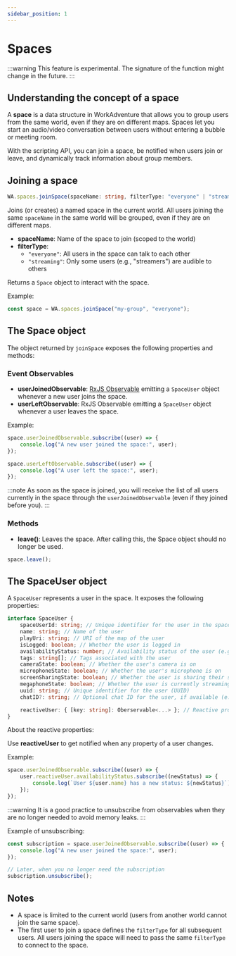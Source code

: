 ```yaml
---
sidebar_position: 1
---
```


# Spaces

:::warning
This feature is experimental. The signature of the function might change in the future.
:::

## Understanding the concept of a space

A **space** is a data structure in WorkAdventure that allows you to group users from the same world, even if they are on different maps. Spaces let you start an audio/video conversation between users without entering a bubble or meeting room.

With the scripting API, you can join a space, be notified when users join or leave, and dynamically track information about group members.

## Joining a space

```ts
WA.spaces.joinSpace(spaceName: string, filterType: "everyone" | "streaming"): Space
```

Joins (or creates) a named space in the current world. All users joining the same `spaceName` in the same world will be grouped, even if they are on different maps.

- **spaceName**: Name of the space to join (scoped to the world)
- **filterType**:
    - `"everyone"`: All users in the space can talk to each other
    - `"streaming"`: Only some users (e.g., "streamers") are audible to others

Returns a `Space` object to interact with the space.

Example:

```ts
const space = WA.spaces.joinSpace("my-group", "everyone");
```

## The Space object

The object returned by `joinSpace` exposes the following properties and methods:

### Event Observables

- **userJoinedObservable**: [RxJS Observable](https://rxjs.dev/guide/observable#subscribing-to-observables) emitting a `SpaceUser` object whenever a new user joins the space.
- **userLeftObservable**: RxJS Observable emitting a `SpaceUser` object whenever a user leaves the space.

Example:
```ts
space.userJoinedObservable.subscribe((user) => {
    console.log("A new user joined the space:", user);
});

space.userLeftObservable.subscribe((user) => {
    console.log("A user left the space:", user);
});
```

:::note
As soon as the space is joined, you will receive the list of all users currently in the space through the `userJoinedObservable`
(even if they joined before you).
:::

### Methods

- **leave()**: Leaves the space. After calling this, the Space object should no longer be used.

```ts
space.leave();
```

## The SpaceUser object

A `SpaceUser` represents a user in the space. It exposes the following properties:

```ts
interface SpaceUser {
    spaceUserId: string; // Unique identifier for the user in the space
    name: string; // Name of the user
    playUri: string; // URI of the map of the user
    isLogged: boolean; // Whether the user is logged in
    availabilityStatus: number; // Availability status of the user (e.g., online, away)
    tags: string[]; // Tags associated with the user
    cameraState: boolean; // Whether the user's camera is on
    microphoneState: boolean; // Whether the user's microphone is on
    screenSharingState: boolean; // Whether the user is sharing their screen
    megaphoneState: boolean; // Whether the user is currently streaming or not (important for "streaming" filterType)
    uuid: string; // Unique identifier for the user (UUID)
    chatID?: string; // Optional chat ID for the user, if available (e.g., for Matrix identifier)

    reactiveUser: { [key: string]: Oberservable<...> }; // Reactive properties of the user
}
```

About the reactive properties:

Use **reactiveUser** to get notified when any property of a user changes.

Example:
```ts
space.userJoinedObservable.subscribe((user) => {
    user.reactiveUser.availabilityStatus.subscribe((newStatus) => {
        console.log(`User ${user.name} has a new status: ${newStatus}`);
    });
});
```

:::warning
It is a good practice to unsubscribe from observables when they are no longer needed to avoid memory leaks.
:::

Example of unsubscribing:
```ts
const subscription = space.userJoinedObservable.subscribe((user) => {
    console.log("A new user joined the space:", user);
});

// Later, when you no longer need the subscription
subscription.unsubscribe();
```

## Notes

- A space is limited to the current world (users from another world cannot join the same space).
- The first user to join a space defines the `filterType` for all subsequent users. All users joining the space will need to pass the same `filterType` to connect to the space.
